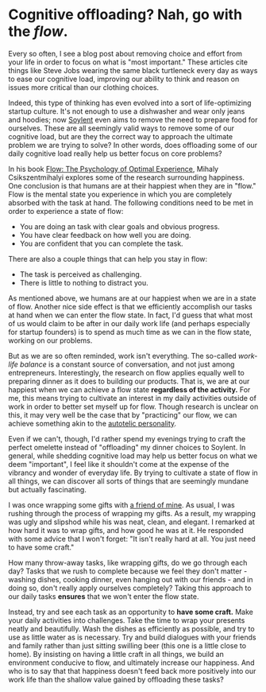 # Cognitive offloading? Nah, go with the *flow*.

Every so often, I see a blog post about removing choice and effort from your life in order to focus on what is "most important." These articles cite things like Steve Jobs wearing the same black turtleneck every day as ways to ease our cognitive load, improving our ability to think and reason on issues more critical than our clothing choices.

Indeed, this type of thinking has even evolved into a sort of life-optimizing startup culture. It's not enough to use a dishwasher and wear only jeans and hoodies; now [Soylent](https://campaign.soylent.me/soylent-free-your-body) even aims to remove the need to prepare food for ourselves. These are all seemingly valid ways to remove some of our cognitive load, but are they the correct way to approach the ultimate problem we are trying to solve? In other words, does offloading some of our daily cognitive load really help us better focus on core problems?

In his book [Flow: The Psychology of Optimal Experience](http://www.amazon.com/Flow-The-Psychology-Optimal-Experience/dp/0061339202),  Mihaly Csikszentmihalyi explores some of the research surrounding happiness. One conclusion is that humans are at their happiest when they are in "flow." Flow is the mental state you experience in which you are completely absorbed with the task at hand. The following conditions need to be met in order to experience a state of flow:

  * You are doing an task with clear goals and obvious progress.
  * You have clear feedback on how well you are doing.
  * You are confident that you can complete the task.

There are also a couple things that can help you stay in flow:

  * The task is perceived as challenging.
  * There is little to nothing to distract you.

As mentioned above, we humans are at our happiest when we are in a state of flow. Another nice side effect is that we efficiently accomplish our tasks at hand when we can enter the flow state. In fact, I'd guess that what most of us would claim to be after in our daily work life (and perhaps especially for startup founders) is to spend as much time as we can in the flow state, working on our problems.

But as we are so often reminded, work isn't everything. The so-called *work-life balance* is a constant source of conversation, and not just among entrepreneurs. Interestingly, the research on flow applies equally well to preparing dinner as it does to building our products. That is, we are at our happiest when we can achieve a flow state **regardless of the activity.** For me, this means trying to cultivate an interest in my daily activities outside of work in order to better set myself up for flow. Though research is unclear on this, it may very well be the case that by "practicing" our flow, we can achieve something akin to the [autotelic personality](https://en.wikipedia.org/wiki/Autotelic).

Even if we can't, though, I'd rather spend my evenings trying to craft the perfect omelette instead of "offloading" my dinner choices to Soylent. In general, while shedding cognitive load may help us better focus on what we deem "important", I feel like it shouldn't come at the expense of the vibrancy and wonder of everyday life. By trying to cultivate a state of flow in all things, we can discover all sorts of things that are seemingly mundane but actually fascinating.

I was once wrapping some gifts with [a friend of mine](http://www.holliservin.com/). As usual, I was rushing through the process of wrapping my gifts. As a result, my wrapping was ugly and slipshod while his was neat, clean, and elegant. I remarked at how hard it was to wrap gifts, and how good he was at it. He responded with some advice that I won't forget: "It isn't really hard at all. You just need to have some craft."

How many throw-away tasks, like wrapping gifts, do we go through each day? Tasks that we rush to complete because we feel they don't matter - washing dishes, cooking dinner, even hanging out with our friends - and in doing so, don't really apply ourselves completely? Taking this approach to our daily tasks **ensures** that we won't enter the flow state.

Instead, try and see each task as an opportunity to **have some craft.** Make your daily activities into challenges. Take the time to wrap your presents neatly and beautifully. Wash the dishes as efficiently as possible, and try to use as little water as is necessary. Try and build dialogues with your friends and family rather than just sitting swilling beer (this one is a little close to home). By insisting on having a little craft in all things, we build an environment conducive to flow, and ultimately increase our happiness. And who is to say that that happiness doesn't feed back more positively into our work life than the shallow value gained by offloading these tasks?
